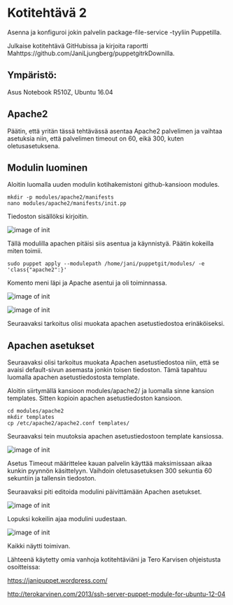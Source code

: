 # Kotitehtävä 2

Asenna ja konfiguroi jokin palvelin package-file-service -tyyliin Puppetilla.

Julkaise kotitehtävä GitHubissa ja kirjoita raportti Mahttps://github.com/JaniLjungberg/puppetgitrkDownilla.

## Ympäristö:

Asus Notebook R510Z, Ubuntu 16.04

## Apache2

Päätin, että yritän tässä tehtävässä asentaa Apache2 palvelimen ja vaihtaa asetuksia niin, että palvelimen timeout on 60, eikä 300, kuten oletusasetuksena.

## Modulin luominen

Aloitin luomalla uuden modulin kotihakemistoni github-kansioon modules.

	mkdir -p modules/apache2/manifests
	nano modules/apache2/manifests/init.pp

Tiedoston sisällöksi kirjoitin.

![image of init](https://github.com/JaniLjungberg/puppetgit/blob/master/images/2-3.png)

Tällä modulilla apachen pitäisi siis asentua ja käynnistyä. Päätin kokeilla miten toimii.

	sudo puppet apply --modulepath /home/jani/puppetgit/modules/ -e 'class{"apache2":}'
	
Komento meni läpi ja Apache asentui ja oli toiminnassa.

![image of init](https://github.com/JaniLjungberg/puppetgit/blob/master/images/2-4.png)

![image of init](https://github.com/JaniLjungberg/puppetgit/blob/master/images/2-5.png)

Seuraavaksi tarkoitus olisi muokata apachen asetustiedostoa erinäköiseksi.

## Apachen asetukset

Seuraavaksi olisi tarkoitus muokata Apachen asetustiedostoa niin, että se avaisi default-sivun asemasta jonkin toisen tiedoston.
Tämä tapahtuu luomalla apachen asetustiedostosta template.

Aloitin siirtymällä kansioon modules/apache2/ ja luomalla sinne kansion templates. Sitten kopioin apachen asetustiedoston kansioon.

	cd modules/apache2
	mkdir templates
	cp /etc/apache2/apache2.conf templates/

Seuraavaksi tein muutoksia apachen asetustiedostoon template kansiossa. 

![image of init](https://github.com/JaniLjungberg/puppetgit/blob/master/images/timeout.png)

Asetus Timeout määrittelee kauan palvelin käyttää maksimissaan aikaa kunkin pyynnön käsittelyyn. Vaihdoin oletusasetuksen 300 sekuntia 60 sekuntiin ja tallensin tiedoston.

Seuraavaksi piti editoida modulini päivittämään Apachen asetukset. 

![image of init](https://github.com/JaniLjungberg/puppetgit/blob/master/images/uusimoduli.png)


Lopuksi kokeilin ajaa modulini uudestaan.

![image of init](https://github.com/JaniLjungberg/puppetgit/blob/master/images/result.png)


Kaikki näytti toimivan.


Lähteenä käytetty omia vanhoja kotitehtäviäni ja Tero Karvisen ohjeistusta osoitteissa:

https://janipuppet.wordpress.com/

http://terokarvinen.com/2013/ssh-server-puppet-module-for-ubuntu-12-04


	





